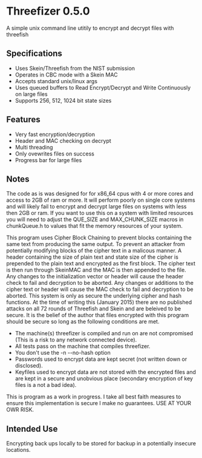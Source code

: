 Threefizer 0.5.0
================

A simple unix command line utitily to encrypt and decrypt files with threefish

Specifications
--------------

* Uses Skein/Threefish from the NIST submission 
* Operates in CBC mode with a Skein MAC
* Accepts standard unix/linux args
* Uses queued buffers to Read Encrypt/Decrypt and Write Continuously on large files
* Supports 256, 512, 1024 bit state sizes

Features
--------

* Very fast encryption/decryption
* Header and MAC checking on decrypt
* Multi threading
* Only ovewrites files on success
* Progress bar for large files

Notes
-----

The code as is was designed for for x86_64 cpus with 4 or more cores and access to 2GB of ram or more. It will perform poorly on single core systems and will likely fail to encrypt and decrypt large files on systems with less then 2GB or ram. If you want to use this on a system with limited resources you will need to adjust the QUE_SIZE and MAX_CHUNK_SIZE macros in chunkQueue.h to values that fit the memory resources of your system.

This program uses Cipher Block Chaining to prevent blocks containing the same text from producing the same output. To prevent an attacker from potentially modifying blocks of the cipher text in a malicous manner. A header containing the size of plain text and state size of the cipher is prepended to the plain text and encrypted as the first block. The cipher text is then run through SkeinMAC and the MAC is then appended to the file. Any changes to the initialization vector or header will cause the header check to fail and decryption to be aborted. Any changes or additions to the cipher text or header will cause the MAC check to fail and decryption to be aborted. This system is only as secure the underlying cipher and hash functions. At the time of writing this (January 2015) there are no published attacks on all 72 rounds of Threefish and Skein and are beleived to be secure. It is the belief of the author that files encrypted with this program should be secure so long as the following conditions are met.

* The machine(s) threefizer is compiled and run on are not compromised (This is a risk to any network connected device).
* All tests pass on the machine that compiles threefizer.
* You don't use the -n --no-hash option
* Passwords used to encrypt data are kept secret (not written down or disclosed).
* Keyfiles used to encrypt data are not stored with the encrypted files and are kept in a secure and unobvious place (secondary encryption of key files is a not a bad idea).

This is program as a work in progress. I take all best faith measures to ensure this implementation is secure I make no guarantees. USE AT YOUR OWR RISK.

Intended Use
------------

Encrypting back ups locally to be stored for backup in a potentially insecure locations.
